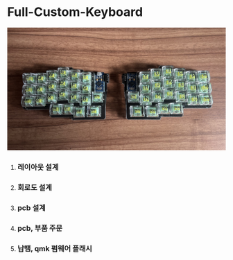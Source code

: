 # Full-Custom-Keyboard

![s5cene](img/S5cene46.jpg)



1. ### 레이아웃 설계

2. ### 회로도 설계

3. ### pcb 설계

4. ### pcb, 부품 주문

5. ### 납땜, qmk 펌웨어 플래시

